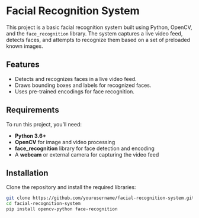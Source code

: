 # Facial Recognition System

This project is a basic facial recognition system built using Python, OpenCV, and the `face_recognition` library. The system captures a live video feed, detects faces, and attempts to recognize them based on a set of preloaded known images.

## Features

- Detects and recognizes faces in a live video feed.
- Draws bounding boxes and labels for recognized faces.
- Uses pre-trained encodings for face recognition.

## Requirements

To run this project, you’ll need:

- **Python 3.6+**
- **OpenCV** for image and video processing
- **face_recognition** library for face detection and encoding
- A **webcam** or external camera for capturing the video feed

## Installation

Clone the repository and install the required libraries:

```bash
git clone https://github.com/yourusername/facial-recognition-system.git
cd facial-recognition-system
pip install opencv-python face-recognition
